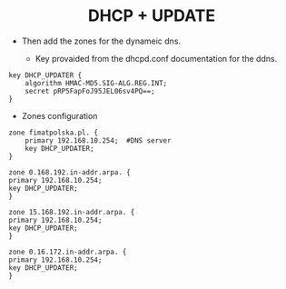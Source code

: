 <p align="center">
  <h1 align="center">DHCP + UPDATE</h1>
</p>

- Then add the zones for the dynameic dns.

  - Key provaided from the dhcpd.conf documentation for the ddns.

````
key DHCP_UPDATER {
    algorithm HMAC-MD5.SIG-ALG.REG.INT;
    secret pRP5FapFoJ95JEL06sv4PQ==;
}
````

- Zones configuration

````
zone fimatpolska.pl. {
    primary 192.168.10.254;  #DNS server 
    key DHCP_UPDATER;            
}

zone 0.168.192.in-addr.arpa. {
primary 192.168.10.254;
key DHCP_UPDATER;
}

zone 15.168.192.in-addr.arpa. {
primary 192.168.10.254;
key DHCP_UPDATER;
}

zone 0.16.172.in-addr.arpa. {
primary 192.168.10.254;
key DHCP_UPDATER;
}
````